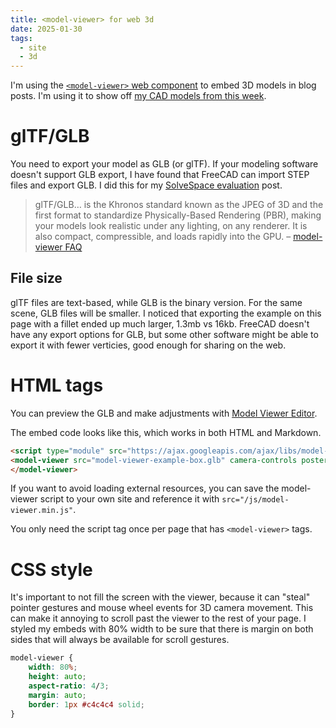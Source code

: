 ```yaml
---
title: <model-viewer> for web 3d
date: 2025-01-30
tags:
  - site
  - 3d
---
```


I'm using the [`<model-viewer>` web component](https://modelviewer.dev/) to embed 3D models in blog posts. I'm using it to show off [my CAD models from this week](02-cad-comparison.md).

<script type="module" src="/js/model-viewer.min.js"></script>
<model-viewer src="model-viewer-example-box.glb" camera-controls poster="model-viewer-example-box.glb-poster.webp">
</model-viewer>

# glTF/GLB

You need to export your model as GLB (or glTF). If your modeling software doesn't support GLB export, I have found that FreeCAD can import STEP files and export GLB. I did this for my [SolveSpace evaluation](./02-solvespace.md) post.

> glTF/GLB… is the Khronos standard known as the JPEG of 3D and the first format to standardize Physically-Based Rendering (PBR), making your models look realistic under any lighting, on any renderer. It is also compact, compressible, and loads rapidly into the GPU. – [model-viewer FAQ](https://modelviewer.dev/docs/faq.html#entrydocs-general-questions-formats)

## File size

glTF files are text-based, while GLB is the binary version. For the same scene, GLB files will be smaller. I noticed that exporting the example on this page with a fillet ended up much larger, 1.3mb vs 16kb. FreeCAD doesn't have any export options for GLB, but some other software might be able to export it with fewer verticies, good enough for sharing on the web.

# HTML tags

You can preview the GLB and make adjustments with [Model Viewer Editor](https://modelviewer.dev/editor/).

The embed code looks like this, which works in both HTML and Markdown.

``` html
<script type="module" src="https://ajax.googleapis.com/ajax/libs/model-viewer/4.0.0/model-viewer.min.js"></script>
<model-viewer src="model-viewer-example-box.glb" camera-controls poster="model-viewer-example-box.webp">
</model-viewer>
```

If you want to avoid loading external resources, you can save the model-viewer script to your own site and reference it with `src="/js/model-viewer.min.js"`.

You only need the script tag once per page that has `<model-viewer>` tags.

# CSS style

It's important to not fill the screen with the viewer, because it can "steal" pointer gestures and mouse wheel events for 3D camera movement. This can make it annoying to scroll past the viewer to the rest of your page. I styled my embeds with 80% width to be sure that there is margin on both sides that will always be available for scroll gestures.

``` css
model-viewer {
	width: 80%;
	height: auto;
	aspect-ratio: 4/3;
	margin: auto;
	border: 1px #c4c4c4 solid;
}
```
